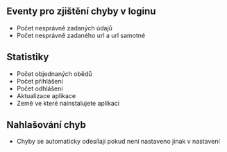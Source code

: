 ## Eventy pro zjištění chyby v loginu

- Počet nesprávně zadaných údajů
- Počet nesprávně zadaného url a url samotné

## Statistiky

- Počet objednaných obědů
- Počet přihlášení
- Počet odhlášení
- Aktualizace aplikace
- Země ve které nainstalujete aplikaci

## Nahlašování chyb

- Chyby se automaticky odesílají pokud není nastaveno jinak v nastavení
